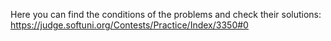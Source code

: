 Here you can find the conditions of the problems and check their solutions:
https://judge.softuni.org/Contests/Practice/Index/3350#0
